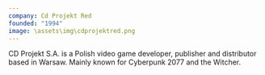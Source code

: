 ```yaml
---
company: Cd Projekt Red
founded: "1994"
image: \assets\img\cdprojektred.png
---
```

<!-- cd_projekt_red.md -->
CD Projekt S.A. is a Polish video game developer, publisher and distributor based in Warsaw. Mainly known for Cyberpunk 2077 and the Witcher.